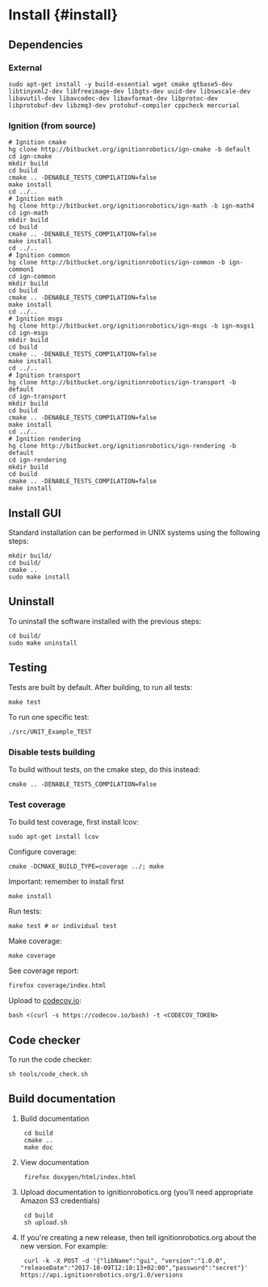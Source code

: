 Install {#install}
======

## Dependencies

### External

    sudo apt-get install -y build-essential wget cmake qtbase5-dev libtinyxml2-dev libfreeimage-dev libgts-dev uuid-dev libswscale-dev libavutil-dev libavcodec-dev libavformat-dev libprotoc-dev libprotobuf-dev libzmq3-dev protobuf-compiler cppcheck mercurial

### Ignition (from source)

```
# Ignition cmake
hg clone http://bitbucket.org/ignitionrobotics/ign-cmake -b default
cd ign-cmake
mkdir build
cd build
cmake .. -DENABLE_TESTS_COMPILATION=false
make install
cd ../..
# Ignition math
hg clone http://bitbucket.org/ignitionrobotics/ign-math -b ign-math4
cd ign-math
mkdir build
cd build
cmake .. -DENABLE_TESTS_COMPILATION=false
make install
cd ../..
# Ignition common
hg clone http://bitbucket.org/ignitionrobotics/ign-common -b ign-common1
cd ign-common
mkdir build
cd build
cmake .. -DENABLE_TESTS_COMPILATION=false
make install
cd ../..
# Ignition msgs
hg clone http://bitbucket.org/ignitionrobotics/ign-msgs -b ign-msgs1
cd ign-msgs
mkdir build
cd build
cmake .. -DENABLE_TESTS_COMPILATION=false
make install
cd ../..
# Ignition transport
hg clone http://bitbucket.org/ignitionrobotics/ign-transport -b default
cd ign-transport
mkdir build
cd build
cmake .. -DENABLE_TESTS_COMPILATION=false
make install
cd ../..
# Ignition rendering
hg clone http://bitbucket.org/ignitionrobotics/ign-rendering -b default
cd ign-rendering
mkdir build
cd build
cmake .. -DENABLE_TESTS_COMPILATION=false
make install
```

## Install GUI

Standard installation can be performed in UNIX systems using the following
steps:

    mkdir build/
    cd build/
    cmake ..
    sudo make install

## Uninstall

To uninstall the software installed with the previous steps:

    cd build/
    sudo make uninstall

## Testing

Tests are built by default. After building, to run all tests:

    make test

To run one specific test:

    ./src/UNIT_Example_TEST

### Disable tests building

To build without tests, on the cmake step, do this instead:

    cmake .. -DENABLE_TESTS_COMPILATION=False

### Test coverage

To build test coverage, first install lcov:

    sudo apt-get install lcov

Configure coverage:

    cmake -DCMAKE_BUILD_TYPE=coverage ../; make

Important: remember to install first

    make install

Run tests:

    make test # or individual test

Make coverage:

    make coverage

See coverage report:

    firefox coverage/index.html

Upload to [codecov.io](https://codecov.io/bb/ignitionrobotics/ign-gui/branch/default):

    bash <(curl -s https://codecov.io/bash) -t <CODECOV_TOKEN>

## Code checker

To run the code checker:

    sh tools/code_check.sh

## Build documentation

1. Build documentation

        cd build
        cmake ..
        make doc

1. View documentation

        firefox doxygen/html/index.html

1. Upload documentation to ignitionrobotics.org (you'll need appropriate Amazon
   S3 credentials)

        cd build
        sh upload.sh

1. If you're creating a new release, then tell ignitionrobotics.org about
   the new version. For example:

        curl -k -X POST -d '{"libName":"gui", "version":"1.0.0", "releaseDate":"2017-10-09T12:10:13+02:00","password":"secret"}' https://api.ignitionrobotics.org/1.0/versions

